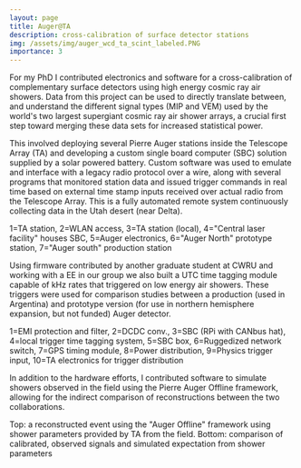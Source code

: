 ```yaml
---
layout: page
title: Auger@TA
description: cross-calibration of surface detector stations
img: /assets/img/auger_wcd_ta_scint_labeled.PNG
importance: 3
---
```


For my PhD I contributed electronics and software for a cross-calibration of complementary surface detectors using high energy cosmic ray air showers. Data from this project can be used to directly translate between, and understand the different signal types (MIP and VEM) used by the world's two largest supergiant cosmic ray air shower arrays, a crucial first step toward merging these data sets for increased statistical power.

This involved deploying several Pierre Auger stations inside the Telescope Array (TA) and developing a custom single board computer (SBC) solution supplied by a solar powered battery. Custom software was used to emulate and interface with a legacy radio protocol over a wire, along with several programs that monitored station data and issued trigger commands in real time based on external time stamp inputs received over actual radio from the Telescope Array. This is a fully automated remote system continuously collecting data in the Utah desert (near Delta).

<div class="row">
    <div class="col-sm mt-3 mt-md-0">
    <div class="bg-image hover-zoom125">
        <img class="img-fluid rounded z-depth-1" src="{{ '/assets/img/augerta_setup.PNG' | relative_url }}" alt="" title="Auger@TA site"/>
    </div>
    </div>
</div>
<div class="caption">
    1=TA station, 2=WLAN access, 3=TA station (local), 4="Central laser facility" houses SBC, 5=Auger electronics, 6="Auger North" prototype station, 7="Auger south" production station
</div>

Using firmware contributed by another graduate student at CWRU and working with a EE in our group we also built a UTC time tagging module capable of kHz rates that triggered on low energy air showers. These triggers were used for comparison studies between a production (used in Argentina) and prototype version (for use in northern hemisphere expansion, but not funded) Auger detector.

<div class="row">
    <div class="col-sm mt-3 mt-md-0">
    <div class="bg-image hover-zoom125">
        <img class="img-fluid rounded z-depth-1" src="{{ '/assets/img/auger_ta_global_elec.PNG' | relative_url }}" alt="" title="Electronics overview"/>
    </div>
    </div>
</div>
<div class="caption">
    1=EMI protection and filter, 2=DCDC conv., 3=SBC (RPi with CANbus hat), 4=local trigger time tagging system, 5=SBC box, 6=Ruggedized network switch, 7=GPS timing module, 8=Power distribution, 9=Physics trigger input, 10=TA electronics for trigger distribution
</div>


In addition to the hardware efforts, I contributed software to simulate showers observed in the field using the Pierre Auger Offline framework, allowing for the indirect comparison of reconstructions between the two collaborations.


<div class="row justify-content-sm-center">
    <div class="col-sm-4 mt-3 mt-md-0">
        <img class="img-fluid rounded z-depth-1" src="{{ '/assets/img/augerta_ex_evt.PNG' | relative_url }}" alt="" title="Simulated shower"/>
    </div>
    <div class="col-sm-4 mt-3 mt-md-0">
        <img class="img-fluid rounded z-depth-1" src="{{ '/assets/img/augerta_ex_evt_sig_compare.PNG' | relative_url }}" alt="" title="Simulation vs. data"/>
    </div>
</div>
<div class="caption">
    Top: a reconstructed event using the "Auger Offline" framework using shower parameters provided by TA from the field. Bottom: comparison of calibrated, observed signals and simulated expectation from shower parameters
</div>
